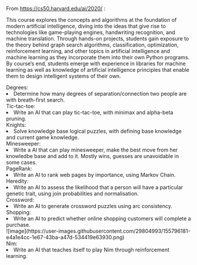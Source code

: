 From https://cs50.harvard.edu/ai/2020/ :

This course explores the concepts and algorithms at the foundation of modern artificial intelligence, 
diving into the ideas that give rise to technologies like game-playing engines, handwriting recognition, and machine translation. 
Through hands-on projects, students gain exposure to the theory behind graph search algorithms, classification, optimization, 
reinforcement learning, and other topics in artificial intelligence and machine learning as they incorporate them into their own Python programs. 
By course’s end, students emerge with experience in libraries for machine learning as well as knowledge of artificial intelligence principles 
that enable them to design intelligent systems of their own.


<div>Degrees:</div>
   <li> Determine how many degrees of separation/connection two people are with breath-first search.</li>


<div>Tic-tac-toe:</div>
    <li>Write an AI that can play tic-tac-toe, with minimax and alpha-beta pruning.</li>


<div>Knights:</div> 
    <li>Solve knowledge base logical puzzles, with defining base knowledge and current game knowledge.</li>


<div>Minesweeper:</div>
    <li>Write a AI that can play minesweeper, make the best move from her knowledbe base and add to it. Mostly wins, guesses are unavoidable in some cases.</li>


<div>PageRank:</div>
    <li>Write an AI to rank web pages by importance, using Markov Chain.</li>


<div>Heredity:</div>
    <li>Write an AI to assess the likelihood that a person will have a particular genetic trait, using join probabilities and normalisation.</li>


<div>Crossword:</div>
    <li>Write an AI to generate crossword puzzles using arc consistency.</li>


<div>Shopping:</div>
    <li>Write an AI to predict whether online shopping customers will complete a purchase.</li>
    <span>![image](https://user-images.githubusercontent.com/29804993/155796181-e4a1e4cc-1e67-43ba-a47d-534419e63930.png)
</span>


<div>Nim:</div>
    <li>Write an AI that teaches itself to play Nim through reinforcement learning.</li>
